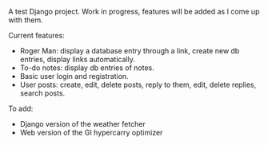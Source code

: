 A test Django project. Work in progress, features will be added as I come up with them.

Current features:
- Roger Man: display a database entry through a link, create new db entries, display links automatically.
- To-do notes: display db entries of notes.
- Basic user login and registration.
- User posts: create, edit, delete posts, reply to them, edit, delete replies, search posts.

To add:
- Django version of the weather fetcher
- Web version of the GI hypercarry optimizer